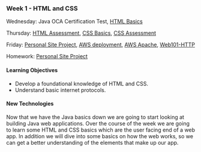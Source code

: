 ### Week 1 - HTML and CSS
Wednesday:  Java OCA Certification Test, [HTML Basics](HTML/README.md)   

Thursday:  [HTML Assessment](HTML-Assessment/README.md), [CSS Basics](CSS/README.md), [CSS Assessment](CSS-Assessment/README.md)  

Friday: [Personal Site Project](Personal-Site-Project/README.md), [AWS deployment](AWS-EC2-Instance/README.md),  [AWS Apache](AWS-EC2-Apache/README.md), [Web101-HTTP](Web101-HTTP/README.md)  

Homework: [Personal Site Project](Personal-Site-Project/README.md)

#### Learning Objectives

* Develop a foundational knowledge of HTML and CSS.
* Understand basic internet protocols.

#### New Technologies
Now that we have the Java basics down we are going to start looking at building Java web applications. Over the course of the week we are going to learn some HTML and CSS basics which are the user facing end of a web app. In addition we will dive into some basics on how the web works, so we can get a better understanding of the elements that make up our app.
